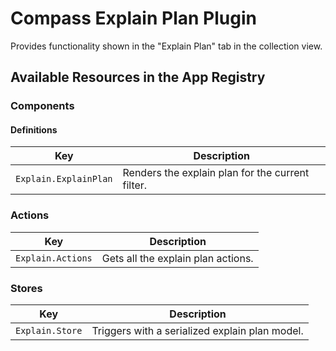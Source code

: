 # Compass Explain Plan Plugin

Provides functionality shown in the "Explain Plan" tab in the collection view.

## Available Resources in the App Registry

### Components

#### Definitions

| Key                   | Description                                      |
|-----------------------|--------------------------------------------------|
| `Explain.ExplainPlan` | Renders the explain plan for the current filter. |

### Actions

| Key               | Description                        |
|-------------------|------------------------------------|
| `Explain.Actions` | Gets all the explain plan actions. |

### Stores

| Key             | Description                                    |
|-----------------|------------------------------------------------|
| `Explain.Store` | Triggers with a serialized explain plan model. |
